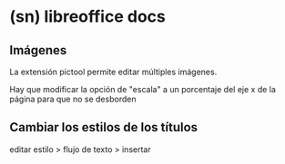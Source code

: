 # (sn) libreoffice docs

## Imágenes

La extensión pictool permite editar múltiples imágenes.

Hay que modificar la opción de "escala" a un porcentaje del eje x de la página para que no se desborden

## Cambiar los estilos de los títulos

editar estilo > flujo de texto > insertar <!-- permite modificar línea de página antes del título 1 --> 

